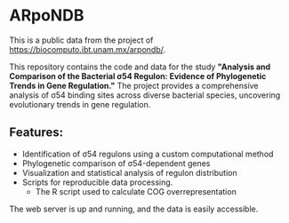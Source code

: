 # ARpoNDB

This is a public data from the project of https://biocomputo.ibt.unam.mx/arpondb/. 

This repository contains the code and data for the study **"Analysis and Comparison of the Bacterial σ54 Regulon: Evidence of Phylogenetic Trends in Gene Regulation."** The project provides a comprehensive analysis of σ54 binding sites across diverse bacterial species, uncovering evolutionary trends in gene regulation.

## Features:

- Identification of σ54 regulons using a custom computational method
- Phylogenetic comparison of σ54-dependent genes
- Visualization and statistical analysis of regulon distribution
- Scripts for reproducible data processing.
  - The R script used to calculate COG overrepresentation 








The web server is up and running, and the data is easily accessible.

